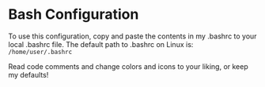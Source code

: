 # Bash Configuration

To use this configuration, copy and paste the contents in my .bashrc to your local .bashrc file.
The default path to .bashrc on Linux is:
```/home/user/.bashrc```

Read code comments and change colors and icons to your liking, or keep my defaults!


